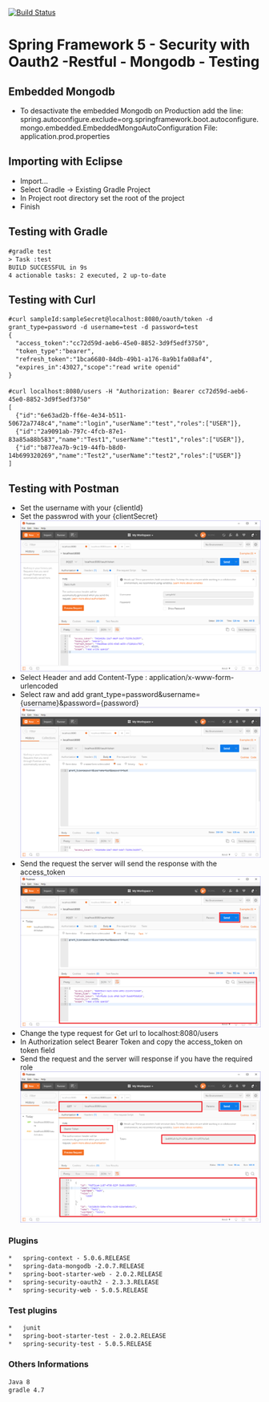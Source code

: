 
[![Build Status](https://api.travis-ci.org/maiconpintoabreu/Spring5SecurityMongodbTest.svg?branch=master)](https://travis-ci.org/maiconpintoabreu/Spring5SecurityMongodbTest)
# Spring Framework 5 - Security with Oauth2 -Restful - Mongodb - Testing
## Embedded Mongodb
*	To desactivate the embedded Mongodb on Production add the line: 
spring.autoconfigure.exclude=org.springframework.boot.autoconfigure.mongo.embedded.EmbeddedMongoAutoConfiguration
File: application.prod.properties

## Importing with Eclipse
*	Import...
*	Select Gradle -> Existing Gradle Project
*	In Project root directory set the root of the project
*	Finish

## Testing with Gradle
```
#gradle test
> Task :test
BUILD SUCCESSFUL in 9s
4 actionable tasks: 2 executed, 2 up-to-date
```
## Testing with Curl
```
#curl sampleId:sampleSecret@localhost:8080/oauth/token -d grant_type=password -d username=test -d password=test
{
  "access_token":"cc72d59d-aeb6-45e0-8852-3d9f5edf3750",
  "token_type":"bearer",
  "refresh_token":"1bca6680-84db-49b1-a176-8a9b1fa08af4",
  "expires_in":43027,"scope":"read write openid"
}

#curl localhost:8080/users -H "Authorization: Bearer cc72d59d-aeb6-45e0-8852-3d9f5edf3750"
[
  {"id":"6e63ad2b-ff6e-4e34-b511-50672a7748c4","name":"login","userName":"test","roles":["USER"]},
  {"id":"2a9091ab-797c-4fcb-87e1-83a85a88b583","name":"Test1","userName":"test1","roles":["USER"]},
  {"id":"b877ea7b-9c19-44fb-b8d0-14b699320269","name":"Test2","userName":"test2","roles":["USER"]}
]
```
## Testing with Postman
*	Set the username with your {clientId}
*	Set the passwrod with your {clientSecret}
![alt text](https://raw.githubusercontent.com/maiconpintoabreu/Spring5SecurityMongodbTest/master/imgs/print1.png)
*	Select Header and add Content-Type : application/x-www-form-urlencoded
*	Select raw and add grant_type=password&username={username}&password={password}
![alt text](https://raw.githubusercontent.com/maiconpintoabreu/Spring5SecurityMongodbTest/master/imgs/print2.png)
*	Send the request the server will send the response with the access_token
![alt text](https://raw.githubusercontent.com/maiconpintoabreu/Spring5SecurityMongodbTest/master/imgs/print3.png)
*	Change the type request for Get url to localhost:8080/users
*	In Authorization select Bearer Token and copy the access_token on token field
*	Send the request and the server will response if you have the required role
![alt text](https://raw.githubusercontent.com/maiconpintoabreu/Spring5SecurityMongodbTest/master/imgs/print4.png)
### Plugins
```
*	spring-context - 5.0.6.RELEASE
*	spring-data-mongodb -2.0.7.RELEASE
*	spring-boot-starter-web - 2.0.2.RELEASE
*	spring-security-oauth2 - 2.3.3.RELEASE
*	spring-security-web - 5.0.5.RELEASE
```
### Test plugins
```
*	junit
*	spring-boot-starter-test - 2.0.2.RELEASE
*	spring-security-test - 5.0.5.RELEASE
```
### Others Informations
```
Java 8
gradle 4.7
```
